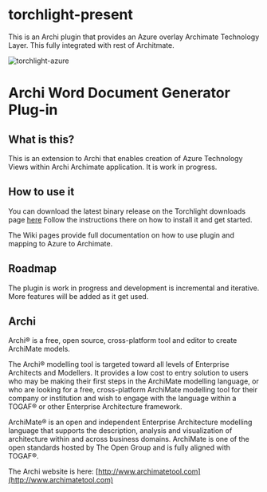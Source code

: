 # torchlight-present
This is an Archi plugin that provides an Azure overlay Archimate Technology Layer.  This fully integrated with rest of Architmate.

![torchlight-azure](https://raw.githubusercontent.com/archilight/torchlight-present/master/Images/torchlight-azure-view.JPG)

# Archi Word Document Generator Plug-in

## What is this?
This is an extension to Archi that enables creation of Azure Technology Views within Archi Archimate application.  It is work in progress.

## How to use it
You can download the latest binary release on the Torchlight downloads page [here](
https://github.com/archilight/torchlight-azure/releases/tag/v0.1)
Follow the instructions there on how to install it and get started.

The Wiki pages provide full documentation on how to use plugin and mapping to Azure to Archimate.

## Roadmap

The plugin is work in progress and development is incremental and iterative.  More features will be added as it get used.

## Archi
Archi® is a free, open source, cross-platform tool and editor to create ArchiMate models.

The Archi® modelling tool is targeted toward all levels of Enterprise Architects and Modellers. It provides a low cost to entry solution to users who may be making their first steps in the ArchiMate modelling language, or who are looking for a free, cross-platform ArchiMate modelling tool for their company or institution and wish to engage with the language within a TOGAF® or other Enterprise Architecture framework.

ArchiMate® is an open and independent Enterprise Architecture modelling language that supports the description, analysis and visualization of architecture within and across business domains. ArchiMate is one of the open standards hosted by The Open Group and is fully aligned with TOGAF®.

The Archi website is here: [http://www.archimatetool.com](http://www.archimatetool.com)
